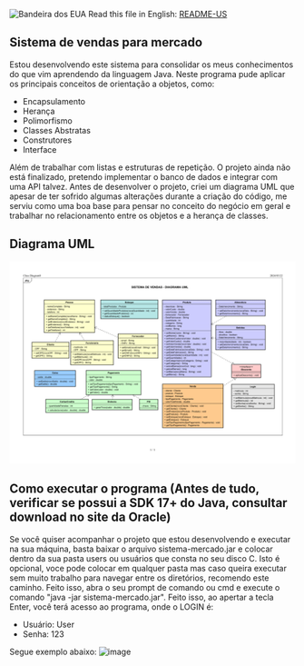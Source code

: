 ![Bandeira dos EUA](https://upload.wikimedia.org/wikipedia/commons/thumb/a/a4/Flag_of_the_United_States.svg/20px-Flag_of_the_United_States.svg.png) Read this file in English: [README-US](https://github.com/Venicode/sistema-mercado/blob/master/readme-US.md)


## Sistema de vendas para mercado

Estou desenvolvendo este sistema para consolidar os meus conhecimentos do que vim aprendendo da linguagem Java. Neste programa pude aplicar os principais conceitos de orientação a objetos, como:

- Encapsulamento
- Herança
- Polimorfismo
- Classes Abstratas
- Construtores
- Interface

Além de trabalhar com listas e estruturas de repetição. O projeto ainda não está finalizado, pretendo implementar o banco de dados e integrar com uma API talvez.
Antes de desenvolver o projeto, criei um diagrama UML que apesar de ter sofrido algumas alterações durante a criação do código, me serviu como uma boa base para pensar no conceito do negócio em geral e trabalhar no relacionamento entre os objetos e a herança de classes.

## Diagrama UML
![DIAGRAMA UML](diagramaUML.png)

## Como executar o programa (Antes de tudo, verificar se possui a SDK 17+ do Java, consultar download no site da Oracle)

Se você quiser acompanhar o projeto que estou desenvolvendo e executar na sua máquina, basta baixar o arquivo sistema-mercado.jar e colocar dentro da sua pasta users ou usuários que consta no seu disco C. Isto é opcional, voce pode colocar em qualquer pasta mas caso queira executar sem muito trabalho para navegar entre os diretórios, recomendo este caminho.
Feito isso, abra o seu prompt de comando ou cmd e execute o comando "java -jar sistema-mercado.jar". Feito isso, ao apertar a tecla Enter, você terá acesso ao programa, onde o LOGIN é:
- Usuário: User
- Senha: 123

Segue exemplo abaixo:
![image](https://github.com/Venicode/sistema-mercado/assets/44931124/e8c86a63-6a31-434c-b3d4-a3f631cdc7ad)
